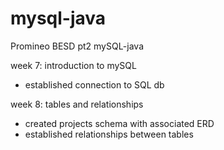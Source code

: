 # mysql-java
Promineo BESD pt2 mySQL-java 

week 7: introduction to mySQL
  - established connection to SQL db

week 8: tables and relationships
  - created projects schema with associated ERD
  - established relationships between tables
